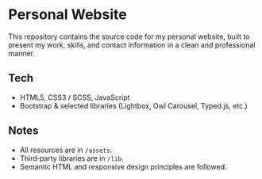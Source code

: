 # Personal Website

This repository contains the source code for my personal website, built to present my work, skills, and contact information in a clean and professional manner.

## Tech
- HTML5, CSS3 / SCSS, JavaScript
- Bootstrap & selected libraries (Lightbox, Owl Carousel, Typed.js, etc.)

## Notes
- All resources are in `/assets`.
- Third‑party libraries are in `/lib`.
- Semantic HTML and responsive design principles are followed.
